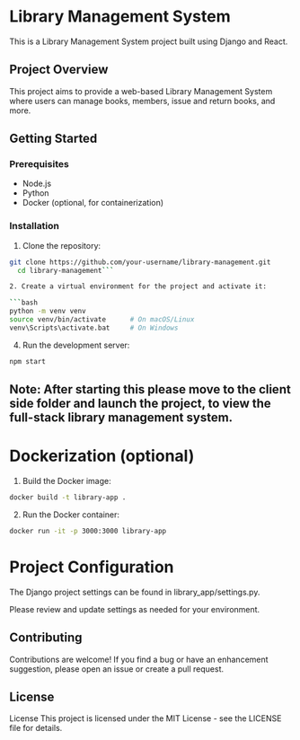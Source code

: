 # Library Management System

This is a Library Management System project built using Django and React.

## Project Overview

This project aims to provide a web-based Library Management System where users can manage books, members, issue and return books, and more.


## Getting Started

### Prerequisites

- Node.js
- Python
- Docker (optional, for containerization)

### Installation

1. Clone the repository:

 ```bash
 git clone https://github.com/your-username/library-management.git
   cd library-management```

2. Create a virtual environment for the project and activate it:

```bash
python -m venv venv
source venv/bin/activate      # On macOS/Linux
venv\Scripts\activate.bat     # On Windows
```
4. Run the development server:
```bash
npm start
```

## Note: After starting this please move to the client side folder and launch the project, to view the full-stack library management system.

# Dockerization (optional)

1. Build the Docker image:
```bash
docker build -t library-app .
```

2. Run the Docker container:

```bash
docker run -it -p 3000:3000 library-app
```

# Project Configuration

The Django project settings can be found in library_app/settings.py.

Please review and update settings as needed for your environment.

## Contributing

Contributions are welcome! If you find a bug or have an enhancement suggestion, please open an issue or create a pull request.

## License

License
This project is licensed under the MIT License - see the LICENSE file for details.

